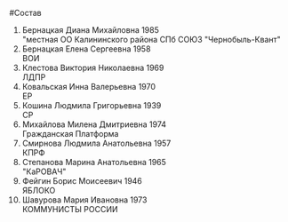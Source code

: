 #Состав
1. Бернацкая Диана Михайловна 1985   
    "местная ОО Калининского района СПб СОЮЗ "Чернобыль-Квант"
2. Бернацкая Елена Сергеевна 1958   
    ВОИ
3. Клестова Виктория Николаевна 1969   
    ЛДПР
4. Ковальская Инна Валерьевна 1970   
    ЕР
5. Кошина Людмила Григорьевна 1939   
    СР
6. Михайлова Милена Дмитриевна 1974   
    Гражданская Платформа
7. Смирнова Людмила Анатольевна 1957   
    КПРФ
8. Степанова Марина Анатольевна 1965   
    "КаРОВАЧ"
9. Фейгин Борис Моисеевич 1946   
    ЯБЛОКО
10. Шавурова Мария Ивановна 1973   
    КОММУНИСТЫ РОССИИ
